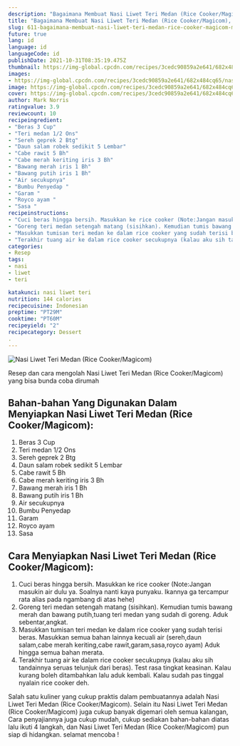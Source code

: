 ```yaml
---
description: "Bagaimana Membuat Nasi Liwet Teri Medan (Rice Cooker/Magicom), Menggugah Selera"
title: "Bagaimana Membuat Nasi Liwet Teri Medan (Rice Cooker/Magicom), Menggugah Selera"
slug: 611-bagaimana-membuat-nasi-liwet-teri-medan-rice-cooker-magicom-menggugah-selera
future: true
lang: id
language: id
languageCode: id
publishDate: 2021-10-31T08:35:19.475Z 
thumbnail: https://img-global.cpcdn.com/recipes/3cedc90859a2e641/682x484cq65/nasi-liwet-teri-medan-rice-cookermagicom-foto-resep-utama.png
images:
- https://img-global.cpcdn.com/recipes/3cedc90859a2e641/682x484cq65/nasi-liwet-teri-medan-rice-cookermagicom-foto-resep-utama.png
image: https://img-global.cpcdn.com/recipes/3cedc90859a2e641/682x484cq65/nasi-liwet-teri-medan-rice-cookermagicom-foto-resep-utama.png
cover: https://img-global.cpcdn.com/recipes/3cedc90859a2e641/682x484cq65/nasi-liwet-teri-medan-rice-cookermagicom-foto-resep-utama.png
author: Mark Norris
ratingvalue: 3.9
reviewcount: 10
recipeingredient:
- "Beras 3 Cup"
- "Teri medan 1/2 Ons"
- "Sereh geprek 2 Btg"
- "Daun salam robek sedikit 5 Lembar"
- "Cabe rawit 5 Bh"
- "Cabe merah keriting iris 3 Bh"
- "Bawang merah iris 1 Bh"
- "Bawang putih iris 1 Bh"
- "Air secukupnya"
- "Bumbu Penyedap "
- "Garam "
- "Royco ayam "
- "Sasa "
recipeinstructions:
- "Cuci beras hingga bersih. Masukkan ke rice cooker (Note:Jangan masukin air dulu ya. Soalnya nanti kaya punyaku. Ikannya ga tercampur rata alias pada ngambang di atas hehe)"
- "Goreng teri medan setengah matang (sisihkan). Kemudian tumis bawang merah dan bawang putih,tuang teri medan yang sudah di goreng. Aduk sebentar,angkat."
- "Masukkan tumisan teri medan ke dalam rice cooker yang sudah terisi beras. Masukkan semua bahan lainnya kecuali air (sereh,daun salam,cabe merah keriting,cabe rawit,garam,sasa,royco ayam) Aduk hingga semua bahan merata."
- "Terakhir tuang air ke dalam rice cooker secukupnya (kalau aku sih tandainnya seruas telunjuk dari beras). Test rasa tingkat keasinan. Kalau kurang boleh ditambahkan lalu aduk kembali. Kalau sudah pas tinggal nyalain rice cooker deh."
categories:
- Resep
tags:
- nasi
- liwet
- teri

katakunci: nasi liwet teri 
nutrition: 144 calories
recipecuisine: Indonesian
preptime: "PT29M"
cooktime: "PT60M"
recipeyield: "2"
recipecategory: Dessert
. 
---
```



![Nasi Liwet Teri Medan (Rice Cooker/Magicom)](https://img-global.cpcdn.com/recipes/3cedc90859a2e641/682x484cq65/nasi-liwet-teri-medan-rice-cookermagicom-foto-resep-utama.png)

Resep dan cara mengolah  Nasi Liwet Teri Medan (Rice Cooker/Magicom) yang bisa bunda coba dirumah

<!--inarticleads1-->

## Bahan-bahan Yang Digunakan Dalam Menyiapkan Nasi Liwet Teri Medan (Rice Cooker/Magicom):

1. Beras 3 Cup
1. Teri medan 1/2 Ons
1. Sereh geprek 2 Btg
1. Daun salam robek sedikit 5 Lembar
1. Cabe rawit 5 Bh
1. Cabe merah keriting iris 3 Bh
1. Bawang merah iris 1 Bh
1. Bawang putih iris 1 Bh
1. Air secukupnya
1. Bumbu Penyedap 
1. Garam 
1. Royco ayam 
1. Sasa 



<!--inarticleads2-->

## Cara Menyiapkan Nasi Liwet Teri Medan (Rice Cooker/Magicom):

1. Cuci beras hingga bersih. Masukkan ke rice cooker (Note:Jangan masukin air dulu ya. Soalnya nanti kaya punyaku. Ikannya ga tercampur rata alias pada ngambang di atas hehe)
1. Goreng teri medan setengah matang (sisihkan). Kemudian tumis bawang merah dan bawang putih,tuang teri medan yang sudah di goreng. Aduk sebentar,angkat.
1. Masukkan tumisan teri medan ke dalam rice cooker yang sudah terisi beras. Masukkan semua bahan lainnya kecuali air (sereh,daun salam,cabe merah keriting,cabe rawit,garam,sasa,royco ayam) Aduk hingga semua bahan merata.
1. Terakhir tuang air ke dalam rice cooker secukupnya (kalau aku sih tandainnya seruas telunjuk dari beras). Test rasa tingkat keasinan. Kalau kurang boleh ditambahkan lalu aduk kembali. Kalau sudah pas tinggal nyalain rice cooker deh.




Salah satu kuliner yang cukup praktis dalam pembuatannya adalah  Nasi Liwet Teri Medan (Rice Cooker/Magicom). Selain itu  Nasi Liwet Teri Medan (Rice Cooker/Magicom)  juga cukup banyak digemari oleh semua kalangan, Cara penyajiannya juga cukup mudah, cukup sediakan bahan-bahan diatas lalu ikuti 4 langkah, dan  Nasi Liwet Teri Medan (Rice Cooker/Magicom)  pun siap di hidangkan. selamat mencoba !
